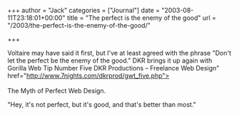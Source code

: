 +++
author = "Jack"
categories = ["Journal"]
date = "2003-08-11T23:18:01+00:00"
title = "The perfect is the enemy of the good"
url = "/2003/the-perfect-is-the-enemy-of-the-good/"

+++

Voltaire may have said it first, but I've at least agreed with the phrase "Don't let the perfect be the enemy of the good." DKR brings it up again with  <a>Gorilla Web Tip Number Five </del> DKR Productions &#8211; Freelance Web Design" href="http://www.7nights.com/dkrprod/gwt_five.php"><br /> <br /> The Myth of Perfect Web Design</a>.

"Hey, it's not perfect, but it's good, and that's better than most."